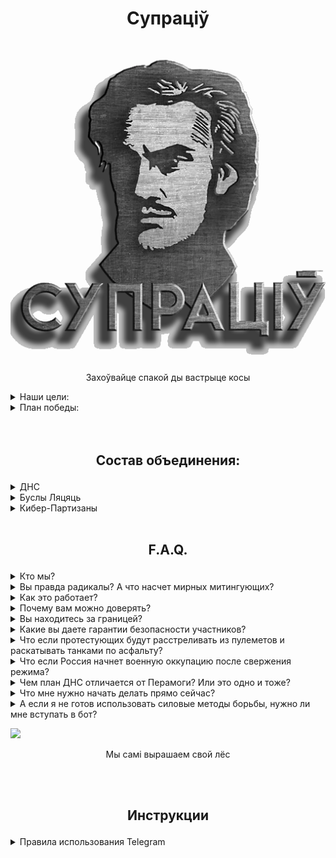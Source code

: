 # <p align="center">Супраціў</p>
<p align="center"><img src="Supraciv.png" /></p>
<p align="center">Захоўвайце спакой ды вастрыце косы</p>

<details><summary>Наши цели:</summary>

---
- Сохранение независимости, суверенитета и территориальной целостности Беларуси;  
- Свержение режима Лукашенко;  
- Стабилизация РБ в переходный период, возвращение к демократическим принципам управления и законности;
---
</details>

<details><summary>План победы:</summary>

---
### Мы готовимся к Моменту Х и предлагаем наш план победы.
В этом плане есть место для каждого беларуса, от самого мирного до самого радикального.  
- **Что такое Момент Х?** - Это момент запуска множества акций, направленных на устранение фашистского режима. Это **начало бессрочного протеста** вплоть до победы. Точная дата останется **неизвестной до самого Момента Х**, который устанавливается, исходя из необходимой степени готовности партизанских организаций и всего протестного сообщества.  
- **Фаза Х** — временной отрезок, в любой точке которого может быть объявлен Момент Х. Начало Фазы Х будет объявлено заранее.
![Img](plan.png)  
**Фаза Х** позволит всем в стране понять, что **мы вступили** в определенный временной **период общенациональной готовности**, и в любой момент настанет время народного выступления. **Фаза Х также введет режим в сильнейший стресс** и, в результате, его вымотает. Террористы во власти не смогут бессрочно удерживать всю систему в состоянии полной готовности. **Неизвестная по протяженности Фаза Х** переутомит режим, концентрация будет слабеть, скорость реакции снижаться. Одновременно с этим пройдет ряд спланированных нами мероприятий, которые приведут к **необратимым последствиям для режима.**

---
</details>

<br />  
&nbsp  

## <p align="center">Состав объединения:</p>

<details><summary>ДНС</summary>

---
Механизм защиты общества от карателей, считающих себя хозяевами жизни, избивая безоружных мирных граждан, в том числе пенсионеров и детей.  
Основная цель ДНС - защита людей на акциях гражданского неповиновения, блокировка карательных сил или их уничтожения.  
Мы считаем, что общество должно прийти к осознанию, что в ответ на насилие мы должны организовать самооборону - щит, который прикроет когда понадобится, щит, в котором мы так давно нуждаемся.  
![Img](DNS.png)

---
</details>

<details><summary>Буслы Ляцяць</summary>

---
Диверсионные работы, изоляция либо устранение определенных лиц.
![Img](Busli.png)  

---
</details>

<details><summary>Кибер-Партизаны</summary>

---
Кибер-атаки на сети режима, поиск информации, поддержка протестующих и обеспечение безопасности в сети.
![Img](Cyber.png)

---
</details>

<br />  

## <p align="center">F.A.Q.</p>

<details><summary>Кто мы?</summary>

	Мы не кровожадные радикалы-отморозки, которыми вас пугают по телевизору.  
	Мы обычные граждане, как и каждый из вас.  
	Мы любим свою страну и ценим каждого человека.  
	Мы простые беларусы, которых очень разозлили.  
</details>

<details><summary>Вы правда радикалы? А что насчет мирных митингующих?<a name="radical"></a></summary>

---
Во-первых, термина **мирный протест** просто **не существует**.  
Деление на *радикалов* и *мирных* это пропагандисткий миф, внедренный режимом для укрепления своей власти и маргинализации действенных методов протеста.  

На самом деле протест бывает **насильственный** и **ненасильственный**.

Насильственный протест подразумевает:
-	убийства, диверсии, налеты, засады;
-	терроризм (взрывы, похищения людей).

Ненасильственный протест бывает двух направлений – **символический** и **действенный**.
1.	**Символический** протест (демонстрации, пикеты, вывешивание флагов, написание лозунгов на стенах, дворовые чаепития, хороводы и т.д.) **не наносит ущерба правящему режиму**.  
Его функция – мобилизационная и пропагандистская.  
Символический протест показывает, что большинство против власти и готово действовать сообща для свержения режима.
Здесь ключевое слово – ДЕЙСТВОВАТЬ.
	
2.	**Действенным** называется ненасильственный протест, который истощает его силы и приводит к смерти. Именно ради лействия люди знакомятся, объединяются, учатся, создают структуры сопротивления.  
Без действия победа над лукашизмом невозможна.

Основные методы ненасильственного действенного протеста:
- акции гражданского неповиновения;
- забастовка;
- саботаж;
- блокирование правительственных зданий;
- блокировка дорог и ж/д путей;
- блокировка и выведение из строя транспорта сил режима;
- захват территорий и административных объектов;
- возведение баррикад;
- самооборона на улице.
	
Даже коктейли молотова являются ненасильственным оружием, поскольку оно применяется не для убийств, а для защиты или захвата территории.

---
	
### В нашем движении найдется место каждому.

Распределение следующее:
**ДНС** — это щит и опора движения, объединяет ненасильственное крыло протеста.  
**Буслы Ляцяць** как острие руха, при необходимости может прибегать к насильственным методам.

---
</details>

<details><summary>Как это работает?</summary>

---
Создание дружин народной самообороны (ДНС), кардинально поменяет расклады в пользу протестного движения.

Возьмём к примеру потенциал протестного движения в Минске за примерную цифру в 100 тыс. человек. Безусловно, что подавляющее большинство участников, выходя на мирный протест, не могут оказывать организованное сопротивление в случае атаки карателей. На это есть ряд причин, которые невозможно изменить за короткое время. Но среди этих 100 тыс. человек присутствует около 10% людей с большим пассионарным потенциалом - это социология.  
Эти ребята периодически оказывают разрозненное сопротивление, пытаясь защитить себя и менее решительных сограждан. Мы наблюдаем такие картины с момента начала протестов. Представьте на сколько увеличится КПД подобных действий, когда удастся объединить пассионариев и они начнут работать организованно? Даже треть из них, это в количественном выражении около 3.000 человек.  
Одно дело когда каратели выезжают в приподнятом настроении на охоту на людей как на сафари, зная что они не встретят ответной реакции. И совсем другой коленкор когда в рядах протестующих находятся организованные структуры ДНС, которые могут "включить обратку". При слаженно поставленной работе ДНС по координации и защите протеста, мы с каждым разом будем повышать "цену" атак на мирные марши.  
При предлагаемом нами подходе каратели не могут предварительно идентифицировать и оценить силы ДНС. Для них каждый участник акции становиться потенциально опасным. Будет действовать эффект взаимного усиления, синергия.  
Поэтому мы акцентировали внимание на том, что работать в рамках ДНС может любой гражданин, достигший совершеннолетия. Хрупкая девушка может быть быстрым курьером, а пожилой дядечка дальнозорким разведчиком.

А теперь маштабируем протестный потенциал в рамках всей Беларуси. По данным британских социологов в тех или иных формах протестов принимало участие около миллиона человек. При должном организационном подходе, мы сможем структурировать ДНС, которые по своему потенциалу станут равны или превзойдут силы карателей.  
А это уже серьезная заявка на реализацию победного сценария!

---

</details>

<details><summary>Почему вам можно доверять?</summary>

---

Мы уже проделали множество акций и не потеряли ни одного человека.  
Список акций: https://telegra.ph/Spisok-akcij-i-prodelannoj-raboty-dvizheniya-Supracіў-05-20

---

</details>

<details><summary>Вы находитесь за границей?</summary>

---
Большинство участников и членов Совета находятся на территории РБ.  
Публичные представители по очевидным причинам ведут деятельность извне.

---
</details>

<details><summary>Какие вы даете гарантии безопасности участников?</summary>

---

Полной безопасности гарантировать не может никто, но риск того, что вас вычислят вне улицы снижен до нуля, при условии соблюдения вами базовых правил конспирации в сети.

Полная анонимность участников:  
- Мы не собираем никакой личной информации, кроме района проживания. Любые диверсионные акции до момента Х проводятся вне своих районов.
- Никаких списков, повязок и других отличительных атрибутов.
- Про то, что человек задействован в рамках ДНС будет знать только он и, принеобходимости, старший группы.
- Админ состав и координаторы проходят доскональную проверку. Проверка включает в себя пробив по всем нашим базам данных, личное общение, взаимодействие в течение длительного времени, успешные результаты на предыдущих позициях. В случае с членами Совета или составом старших координаторов - проверка и критерии жестче, каждый из них имеет опыт борьбы с режимом/за независимость, включая боевой опыт и подтверждение заявленной биографии от людей, с которыми мы взаимодействовали лично.
- Кибер-Партизаны отвечают за информационную безопасность ботов, и, на основе вышеуказанных фактов, мы можем поручиться за то, что утечек данных не было и не будет.  
Кибер-Партизаны создали свои боты с нуля и держат их на заграничном сервере.  
Разработка ботов ДНС и Буслов была очень хорошо продумана, и они построены по принципам анонимизации и изоляции групп для максимальной безопасности. То есть, никто из админов и координаторов ботов не имеет доступ к данным Телеграм аккаунтов участников. Бот анонимизирует пользователей.

---
</details>

<details><summary>Что если протестующих будут расстреливать из пулеметов и раскатывать танками по асфальту?</summary>

---

Почти всё то, чем пугали протестующих, в случае с переходом протеста в активную фазу, случилось и без оного: репрессии, штрафы, сутки и годы заключения, убийства, подавление волнений и укрепление власти Лукашенко.  
То, что Лука отдаст приказ можно не сомневаться, другой вопрос как он будет исполнен.

---
</details>

<details><summary>Что если Россия начнет военную оккупацию после свержения режима?</summary>

---
Непосредственно военная аннексия по Крымскому сценарию маловероятна.  
Для нее нет подходящих условий:  
- Поддержки среди населения.  
В Крыму за вхождение в состав РФ на соцопросах высказывалась половина респондентов.
- Разделения внутри страны (запад и восток).  
- Население Крыма составляет всего около 2 млн человек.  

Заявления автократов об использовании войск для подавления протеста до этого момента были скорее блефом, призванным деморализовать общество.
Что не исключает других угроз, исходящих от восточного соседа, мы продумываем все сценарии.

---
</details>

<details><summary>Чем план ДНС отличается от Перамоги? Или это одно и тоже?</summary>

---

План ДНС запущен 22 марта, о создании движения "Супраціў" объявлено 14 мая.  
Список акций и проделанной работы движения "Супраціў":  
https://telegra.ph/Spisok-akcij-i-prodelannoj-raboty-dvizheniya-Suprac%D1%96%D1%9E-05-20

Ситуацинно-аналитический центр Перамога создан Тихановской и ByPol 31 мая.  
Активности участников до "нужного момента" аналитическим центром Перамога не предполагается.  
Тем не менее, мы поддерживаем с ними контакт. 

---

</details>

<details><summary>Что мне нужно начать делать прямо сейчас?</summary>

---

Нами разработан алгоритм по координации, исключающий идентификацию личности, с помощью этого алгоритма каждый сможет фунционально определиться.  
Наш ресурс: https://t.me/dns_coord_bot

---
</details>

<details><summary>А если я не готов использовать силовые методы борьбы, нужно ли мне вступать в бот?</summary>

---

Конечно, нам нужен каждый!  
Вы можете помочь на:  
- Информационном фронте
- Материальном снабжении
- Ненасильственном уличном противодействии
- Экономической борьбой

---
</details>


[<img src="https://img.youtube.com/vi/UldT78OjlvE/maxresdefault.jpg" width="50%">](https://youtu.be/UldT78OjlvE)

<p align="center">Мы самі вырашаем свой лёс</p>



<br />  
<br />  

## <p align="center">Инструкции</p>


<details><summary>Правила использования Telegram</summary>

<details><summary>Настройки:</summary>

---
1. Двухфакторная авторизация  
  `Настройки – Конфиденциальность – Двухэтапная аутентификация.`
2. Код пароль на телефоне  
  `Настройки – Конфиденциальность – Код-пароль`
3. Видимость номера  
  `Настройки – Конфиденциальность – Номер телефона`
4. Кто может найти меня по номеру – Мои контакты  
  Выбрав вариант Мои контакты вы скроете от неизвестных вам людей свой профиль. Занеся вас в телефонную книгу, Telegam попросту не покажет ищущему, что ваш профиль есть в мессенджере.  
Максимальная защита – отключить синхронизацию контактов в Telegram. По умолчанию абонент, забитый в вашей телефонной книге, может увидеть ваш номер через Telegram. К примеру, если у вас по каким-то причинам забит номер телефона вашего участкового, опера, представителя власти, а он, читая какой-то протестный чат, увидит ваш номер, так как он есть в вашей записной книжке.  
  `Настройки – Приватность и безопасность – Контакты – Выключить синхронизацию контактов`
5. Запретить отображение аватарки и профилей при пересылке сообщений  
  Вы можете скрыть свою аватарку от незнакомых пользователей и запретить переходить к вашему профилю через пересланные от вас сообщения. Кроме этого вы можете изменить своё реальное имя на псевдоним – это подойдёт тем, кто старается соблюдать максимальную конфиденциальность в мессенджере. Не используйте юзернейм, который установлен у вас в других соцсетях, фамилию или адрес почты. Так вас будет просто вычислить.  
  `Настройки – Конфиденциальность – Фото на аватаре`  
  `Настройки – Конфиденциальность – Профиль при пересылке`  
6. Запрет на звонки и приглашения в группы  
  `Настройки – Конфиденциальность – Группы и каналы` 
7. Использование функции двойного дна  
Чтобы не раскрыть факт подписки на определенные каналы и вашу переписку в них в случае, когда вас вынуждают сказать пароль. Вы можете завести для этого отдельный аккаунт и скрыть его.  
Скрыть аккаунт можно только в первую минуту после авторизации аккаунта в Telegram-клиенте. По истечению времени кнопка пропадает из «Настроек». Чтобы снова увидеть кнопку, нужно заново авторизоваться.  
`Настройки – Конфиденциальность – Двойное дно`  
---
</details>

 
<details><summary>Зарегить Телеграм на левый виртуальный номер или левую симку (вне РБ/РФ)</summary>

---
Зачем нужен левый номер?  
Вы наверное уже скрыли ваш номер в настройках тг и думаете что его никто не видит. Но важно понять что тому у кого есть ваш номер в контактах телега дает знать что этот номер привязан именно к вашему аккаунту.  
Слабовики постоянно сканируют телеграм специальными софтами (ботами) и пытаются раскрыть номера телефонов пользователей. Они добавляют подозреваемые номера в свои контакты и Телеграм выдает на каждый номер данные аккаунта который к нему привязан включая уникальный идентификатор пользователя, имя пользователя, имя и фамилия которые находятся в вашем профиле. Уникальный идентификатор вашего аккаунта виден также в публичных комментах и группах где вы участвуете и так можно вас задержать за ваши высказывания. Сканирование делается автоматически (например с помощью софта Insider Telegram) и так можно сотни и может тысячи номеров телефонов в день просканировать. Также, если вы выходили на протесты с открытым телефоном то есть шанс что ваш номер уже попал в списки тех которых надо просканировать.  

Как привязанный к оформленной на вас сим-карте тг аккаунт могут перехватить?  
Обычно для входа в аккаунт необходим телефонный номер и код из смс сообщения. К смс сообщениям имеет доступ сотовый оператор и по требованиям органов сотовый оператор может перехватывать любые звонки и смс сообщения, приходящие на определенный номер. Это необязательно делать вручную за счет работы какого либо сотрудника, данная процедура легко автоматизируется и все сообщения, приходящие с заданного номера (или от заданной службы) будут в автоматическом режиме пересылаться «куда надо». Таким образом органы получат всю необходимую информацию для доступа к аккаунту пользователя. Они смогут войти в аккаунт и получить доступ к любой переписке. Таким образом, чел, в аккаунт которого получили доступ органы, ставит под угрозу не только себя, но и своих товарищей, с которыми он переписывался как в личных чатах, так и в группах.

Сервисы для левых номеров:  
<https://telegra.ph/Ispolzovanie-virtualnyh-nomerov-dlya-priema-SMS-02-20>  
<https://skype.com> (постоянные номера)  
<https://sms-activate.ru> (временные)  
<http://sms-reg.com/>  (временные)  
<https://truverifi.com/> (постоянные)  
<https://onlinesim.ru/> (временные)  
<https://proovl.com> (постоянные)  
<https://sms-service-online.com> (постоянные)  
<https://www.google.com/search?q=%D1%81%D0%B5%D1%80%D0%B2%D0%B8%D1%81+%D0%B0%D1%80%D0%B5%D0%BD%D0%B4%D1%8B+%D0%B2%D0%B8%D1%80%D1%82%D1%83%D0%B0%D0%BB%D1%8C%D0%BD%D1%8B%D1%85+%D0%BD%D0%BE%D0%BC%D0%B5%D1%80%D0%BE%D0%B2&oq=%D1%81%D0%B5%D1%80%D0%B2%D0%B8%D1%81+%D0%B0%D1%80%D0%B5%D0%BD%D0%B4%D1%8B+%D0%B2%D0%B8%D1%80%D1%82%D1%83%D0%B0%D0%BB%D1%8C%D0%BD%D1%8B%D1%85+%D0%BD%D0%BE%D0%BC%D0%B5%D1%80%D0%BE%D0%B2>  
---
</details>

<details><summary>Использование функции двойного дна</summary>

---
Зачем нужна функция двойного дна?  
На случай задержания, когда вас заставляют назвать пароль, вы можете выдать пароль от безопасного аккаунта, сохранив в тайне подписки и переписку на основном.

Скрытые аккаунты не отображаются в общем списке аккаунтов, доступ к ним только через ввод код-пароля в режиме блокировки Telegram-клиента. Количество скрытых аккаунтов «Двойным дном» не ограничено.  
Кнопка «Двойное дно» находится в «Настройках», в разделе «Конфиденциальность». Скрыть аккаунт можно только в первую минуту после авторизации аккаунта в Telegram-клиенте. По истечению времени кнопка пропадает из «Настроек». Чтобы снова увидеть кнопку, нужно заново авторизоваться. Временно́е ограничение позволяет скрыть факт активации «Двойного дна». Если бы кнопка не пропадала, то по ней можно было бы понять, активировано ли «Двойное дно». Это дает возможность показывать злоумышленнику любой аккаунт без намека на то, что имеются другие скрытые аккаунты.
Для возможности скрыть текущий аккаунт необходимо иметь, как минимум, один основной аккаунт, который вы не будете скрывать. Если критерий уже соблюден, то «Двойное дно» не будет просить вас добавлять аккаунт.  
---
</details>

<details><summary>Партизанский Телеграм вместо обычного из PlayMarket'a</summary>

---
П-Телеграм позволяет удалять подписки на каналы при вводе ложного пароля.  
Партизанский Телеграм поможет вам в случае задержания. Все работает точно также как в обычном Телеграме за исключением того, что происходит при вводе особого неверного пинкода:
1. Автоматически удаляются те канала и чаты, которые вы заранее указали в особом списке. Рекомендуем оставить в таком случае каналы/ чаты ябатькинской помойки.
2. Отсылается SOS-смс вашему избранному контакту, сообщающая, что вас задержали. Это позволит ему дополнительно вручную удалить все, что не для глаз слабовиков.
Для установки нужно удалить оригинальное приложение Тг (все переписки и контакты естественно не удалятся).
Перед удалением убедитесь, что у вас есть возможность зайти на ваш аккаунт, получив СМС с кодом подтверждения или с помощью другого девайса, где вы залогинились. 

Дополнительные возможности:  
- Сообщение-активатор - возможность добавить код-фразу, при получении которой, в сообщении, будет удаленно активирован ложный код-пароль (чистка аккаунта). То есть, если вас задержали и вы не успели ввести ложный код-пароль то все равно сможете очистить ваш аккаунт если ваши близкие пришлют вам в телеграм эту код-фразу.
- Можно настроить отображение липового номера телефона при вводе ложного код-пароля.
- Возможность снять фото того кто ввел ошибочный код-пароль.
- Самоуничтожающиеся сообщения. При удержании пальца на кнопке "отослать" открывается меню где нужно выбрать "Удалить после прочтения" и указать через какой промежуток времени удалить сообщение. Таким способом можно слать также фотки и видео.

<https://t.me/cpartisans_security>

---
</details>

<details><summary>Как скрыть установленный Telegram?</summary>

---
Это приложение копирует Ваш телеграм (любое приложение) и маскирует его под калькулятор, который включает скрытое приложение при вводе заданной Вами комбинации. Без комбинации оно будет работать как обычный калькулятор
<https://play.google.com/store/apps/details?id=com.app.calculator.vault.hider&hl=ru>
🔺 Вы можете включать данную систему сокрытия приложений, фото и видео непосредственно перед митингом, далее переводить всё в обычный режим. (помните, что на android приложение копируется в калькулятор и если Вы его удалили, после удалите из "калькулятора", то его не восстановить).  
---
</details>

<details><summary>Приложение зашифрованных смсок — Партизанский-СМС</summary>

---
В условиях отключенного интернета нужно быть готовым безопасно использовать другие каналы связи.  
<https://t.me/cpartisans_security/32>  
<https://www.youtube.com/watch?v=wE4kTuvw-HI>  
---
</details>
